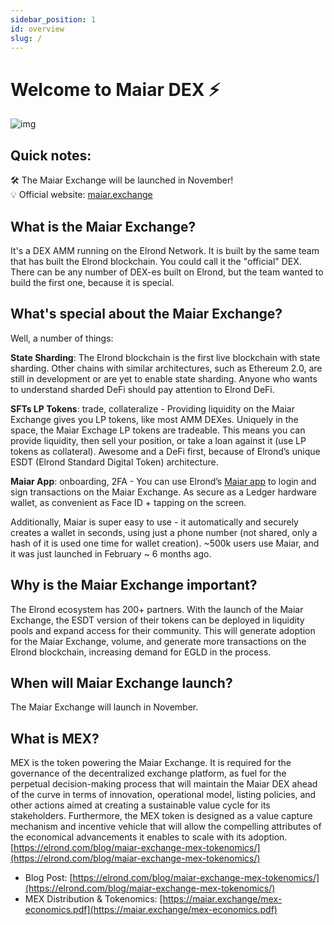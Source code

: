 ```yaml
---
sidebar_position: 1
id: overview
slug: /
---
```


# Welcome to Maiar DEX ⚡

![img](/docs/maiar-exchange-overview.png)

## Quick notes:

🛠️ The Maiar Exchange will be launched in November!  
💡 Official website: [maiar.exchange](https://maiar.exchange)

## What is the Maiar Exchange?

It's a DEX AMM running on the Elrond Network. It is built by the same team that has built the Elrond blockchain. You could call it the "official" DEX. There can be any number of DEX-es built on Elrond, but the team wanted to build the first one, because it is special.

## What's special about the Maiar Exchange?

Well, a number of things:

**State Sharding**: The Elrond blockchain is the first live blockchain with state sharding. Other chains with similar architectures, such as Ethereum 2.0, are still in development or are yet to enable state sharding. Anyone who wants to understand sharded DeFi should pay attention to Elrond DeFi.

**SFTs LP Tokens**: trade, collateralize - Providing liquidity on the Maiar Exchange gives you LP tokens, like most AMM DEXes. Uniquely in the space, the Maiar Exchage LP tokens are tradeable. This means you can provide liquidity, then sell your position, or take a loan against it (use LP tokens as collateral). Awesome and a DeFi first, because of Elrond’s unique ESDT (Elrond Standard Digital Token) architecture.

**Maiar App**: onboarding, 2FA - You can use Elrond’s [Maiar app](https://getmaiar.com/app) to login and sign transactions on the Maiar Exchange. As secure as a Ledger hardware wallet, as convenient as Face ID + tapping on the screen.

Additionally, Maiar is super easy to use - it automatically and securely creates a wallet in seconds, using just a phone number (not shared, only a hash of it is used one time for wallet creation). ~500k users use Maiar, and it was just launched in February ~ 6 months ago.

## Why is the Maiar Exchange important?

The Elrond ecosystem has 200+ partners. With the launch of the Maiar Exchange, the ESDT version of their tokens can be deployed in liquidity pools and expand access for their community. This will generate adoption for the Maiar Exchange, volume, and generate more transactions on the Elrond blockchain, increasing demand for EGLD in the process.

## When will Maiar Exchange launch?

The Maiar Exchange will launch in November.

## What is MEX?

MEX is the token powering the Maiar Exchange. It is required for the governance of the decentralized exchange platform, as fuel for the perpetual decision-making process that will maintain the Maiar DEX ahead of the curve in terms of innovation, operational model, listing policies, and other actions aimed at creating a sustainable value cycle for its stakeholders. Furthermore, the MEX token is designed as a value capture mechanism and incentive vehicle that will allow the compelling attributes of the economical advancements it enables to scale with its adoption.
[https://elrond.com/blog/maiar-exchange-mex-tokenomics/](https://elrond.com/blog/maiar-exchange-mex-tokenomics/)

- Blog Post: [https://elrond.com/blog/maiar-exchange-mex-tokenomics/](https://elrond.com/blog/maiar-exchange-mex-tokenomics/)
- MEX Distribution & Tokenomics: [https://maiar.exchange/mex-economics.pdf](https://maiar.exchange/mex-economics.pdf)
